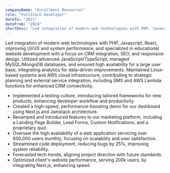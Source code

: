 ```yaml
---
companyName: "Enrollment Resources"
role: "FullStack Developer"
dateTo: "2021"
dateFrom: "2024"
shortDesc: "Led integration of modern web technologies with PHP, Javascript, React, improving UI/UX and ..."
---
```

Led integration of modern web technologies with PHP, Javascript, React, improving UI/UX and system performance, and specialized in educational website development with a focus on CRM integration, SEO, and responsive design. Utilized advanced JavaScript/TypeScript, managed MySQL/MongoDB databases, and ensured high availability for a large user base, integrating analytics for data-driven improvements. Maintained Linux-based systems and AWS cloud infrastructure, contributing to strategic planning and external service integration, including SMS and AWS Lambda functions for enhanced CRM connectivity.

- Implemented a testing culture, introducing tailored frameworks for new products, enhancing developer workflow and productivity.
- Created a high-speed, performance-boosting demo for our dashboard using Next.js and Jamstack architecture.
- Revamped and introduced features to our marketing platform, including a Landing Page Builder, Lead Forms, Custom Notifications, and a proprietary quiz.
- Oversaw the high availability of a web application servicing over 600,000 users monthly, focusing on scalability and user satisfaction.
- Streamlined code deployment, reducing bugs by 25%, improving system reliability.
- Forecasted tech trends, aligning project direction with future standards.
- Optimized client's website performance, serving 200k users, by integrating Next.js, enhancing speed.


